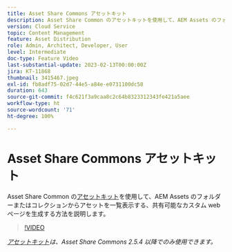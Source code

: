```yaml
---
title: Asset Share Commons アセットキット
description: Asset Share Common のアセットキットを使用して、AEM Assets のフォルダーまたはコレクションからアセットを一覧表示する、共有可能なカスタム web ページを生成する方法を説明します。
version: Cloud Service
topic: Content Management
feature: Asset Distribution
role: Admin, Architect, Developer, User
level: Intermediate
doc-type: Feature Video
last-substantial-update: 2023-02-13T00:00:00Z
jira: KT-11868
thumbnail: 3415467.jpeg
exl-id: fb8adf75-02d7-44e5-a84e-e0731100dc58
duration: 643
source-git-commit: f4c621f3a9caa8c2c64b8323312343fe421a5aee
workflow-type: ht
source-wordcount: '71'
ht-degree: 100%

---
```


# Asset Share Commons アセットキット

Asset Share Common の[アセットキット](https://opensource.adobe.com/asset-share-commons/pages/asset-kit/overview/)を使用して、AEM Assets のフォルダーまたはコレクションからアセットを一覧表示する、共有可能なカスタム web ページを生成する方法を説明します。

>[!VIDEO](https://video.tv.adobe.com/v/3415467?quality=12&learn=on)

_[アセットキット](https://opensource.adobe.com/asset-share-commons/pages/asset-kit/overview/)は、Asset Share Commons 2.5.4 以降でのみ使用できます。_
